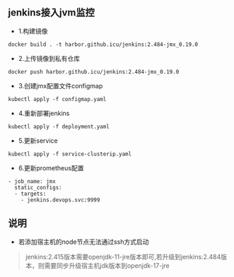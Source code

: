 ## jenkins接入jvm监控

- 1.构建镜像
```
docker build . -t harbor.github.icu/jenkins:2.484-jmx_0.19.0
```

- 2.上传镜像到私有仓库
```
docker push harbor.github.icu/jenkins:2.484-jmx_0.19.0
```

- 3.创建jmx配置文件configmap
```
kubectl apply -f configmap.yaml
```

- 4.重新部署jenkins
```
kubectl apply -f deployment.yaml
```

- 5.更新service
```
kubectl apply -f service-clusterip.yaml
```

- 6.更新prometheus配置
```
- job_name: jmx
  static_configs:
  - targets:
    - jenkins.devops.svc:9999
```

## 说明
- 若添加宿主机的node节点无法通过ssh方式启动

>jenkins:2.415版本需要openjdk-11-jre版本即可,若升级到jenkins:2.484版本，则需要同步升级宿主机jdk版本到openjdk-17-jre
